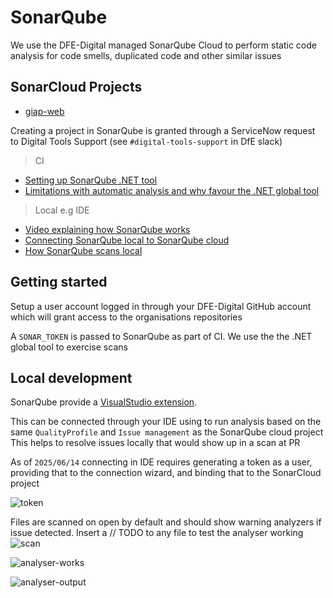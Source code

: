 # SonarQube

We use the DFE-Digital managed SonarQube Cloud to perform static code analysis for code smells, duplicated code and other similar issues

## SonarCloud Projects

- [giap-web](https://sonarcloud.io/project/overview?id=DFE-Digital_get-information-about-pupils)

Creating a project in SonarQube is granted through a ServiceNow request to Digital Tools Support (see `#digital-tools-support` in DfE slack)

> CI

- [Setting up SonarQube .NET tool](https://docs.sonarsource.com/sonarqube-cloud/advanced-setup/ci-based-analysis/sonarscanner-for-dotnet/introduction/)
- [Limitations with automatic analysis and why favour the .NET global tool](https://docs.sonarsource.com/sonarqube-cloud/advanced-setup/automatic-analysis/#considerations)

> Local e.g IDE

- [Video explaining how SonarQube works](https://www.youtube.com/watch?v=GRVA4AiO7OM)
- [Connecting SonarQube local to SonarQube cloud](https://docs.sonarsource.com/sonarqube-for-ide/visual-studio/team-features/connected-mode-setup/#sonarqube-cloud)
- [How SonarQube scans local](https://docs.sonarsource.com/sonarqube-for-ide/visual-studio/using/scan-my-project/#scanning-csharp-and-vbnet)

## Getting started

Setup a user account logged in through your DFE-Digital GitHub account which will grant access to the organisations repositories

A `SONAR_TOKEN` is passed to SonarQube as part of CI. We use the the .NET global tool to exercise scans

## Local development

SonarQube provide a [VisualStudio extension](https://docs.sonarsource.com/sonarqube-for-ide/visual-studio/getting-started/installation/).

This can be connected through your IDE using to run analysis based on the same `QualityProfile` and `Issue management` as the SonarQube cloud project
This helps to resolve issues locally that would show up in a scan at PR

As of `2025/06/14` connecting in IDE requires generating a token as a user, providing that to the connection wizard, and binding that to the SonarCloud project

![token](./generate-sonar-token.png)

Files are scanned on open by default and should show warning analyzers if issue detected. Insert a // TODO to any file to test the analyser working
![scan](./scanning-as-opens.png)

![analyser-works](./analyser-working.png)

![analyser-output](/analyser-errorlist.png)